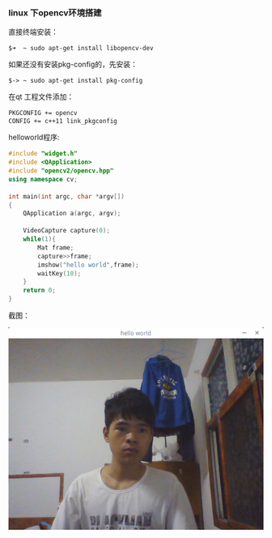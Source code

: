 ### linux 下opencv环境搭建
直接终端安装：

    $➜  ~ sudo apt-get install libopencv-dev   

如果还没有安装pkg-config的，先安装：

    $-> ~ sudo apt-get install pkg-config

在qt 工程文件添加：

    PKGCONFIG += opencv
    CONFIG += c++11 link_pkgconfig

helloworld程序:

```c++
#include "widget.h"
#include <QApplication>
#include "opencv2/opencv.hpp"
using namespace cv;

int main(int argc, char *argv[])
{
    QApplication a(argc, argv);

    VideoCapture capture(0);
    while(1){
        Mat frame;
        capture>>frame;
        imshow("hello world",frame);
        waitKey(10);
    }
    return 0;
}
```

截图：

![a](../imgs/helloworld.png)
